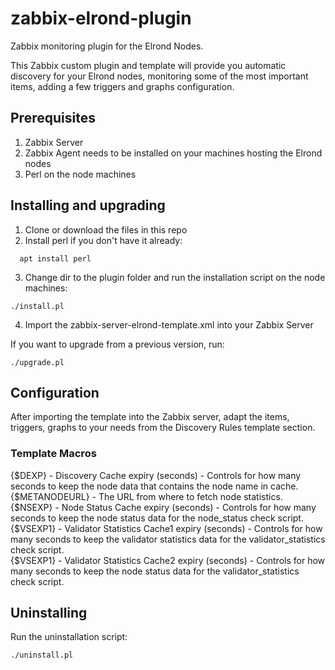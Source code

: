 # zabbix-elrond-plugin
Zabbix monitoring plugin for the Elrond Nodes.

This Zabbix custom plugin and template will provide you automatic discovery for your Elrond nodes, monitoring some of the most important items, adding a few triggers and graphs configuration.

## Prerequisites
1. Zabbix Server
2. Zabbix Agent needs to be installed on your machines hosting the Elrond nodes
3. Perl on the node machines

## Installing and upgrading

1. Clone or download the files in this repo
2. Install perl if you don't have it already:
```
  apt install perl
```
3. Change dir to the plugin folder and run the installation script on the node machines:
```
./install.pl
```
4. Import the zabbix-server-elrond-template.xml into your Zabbix Server

If you want to upgrade from a previous version, run:
```
./upgrade.pl
```


## Configuration
After importing the template into the Zabbix server, adapt the items, triggers, graphs to your needs from the Discovery Rules template section.

### Template Macros

{$DEXP} - Discovery Cache expiry (seconds) - Controls for how many seconds to keep the node data that contains the node name in cache.<br/>
{$METANODEURL} - The URL from where to fetch node statistics.<br/>
{$NSEXP} - Node Status Cache expiry (seconds) - Controls for how many seconds to keep the node status data for the node_status check script.<br/>
{$VSEXP1} - Validator Statistics Cache1 expiry (seconds) - Controls for how many seconds to keep the validator statistics data for the validator_statistics check script.<br/>
{$VSEXP1} - Validator Statistics Cache2 expiry (seconds) - Controls for how many seconds to keep the node status data for the validator_statistics check script.<br/>

## Uninstalling
Run the uninstallation script:
```
./uninstall.pl
```
